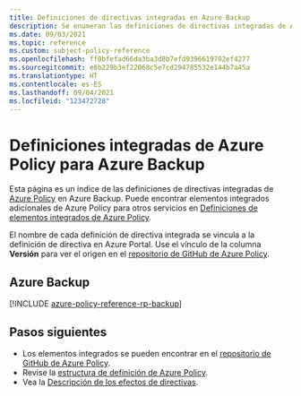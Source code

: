 ```yaml
---
title: Definiciones de directivas integradas en Azure Backup
description: Se enumeran las definiciones de directivas integradas de Azure Policy en Azure Backup. Estas definiciones de directivas integradas proporcionan enfoques comunes para administrar los recursos de Azure.
ms.date: 09/03/2021
ms.topic: reference
ms.custom: subject-policy-reference
ms.openlocfilehash: ff0bfefad66da3ba3d8b7efd9396619702ef4277
ms.sourcegitcommit: e8b229b3ef22068c5e7cd294785532e144b7a45a
ms.translationtype: HT
ms.contentlocale: es-ES
ms.lasthandoff: 09/04/2021
ms.locfileid: "123472728"
---
```

# <a name="azure-policy-built-in-definitions-for-azure-backup"></a>Definiciones integradas de Azure Policy para Azure Backup

Esta página es un índice de las definiciones de directivas integradas de [Azure Policy](../governance/policy/overview.md) en Azure Backup. Puede encontrar elementos integrados adicionales de Azure Policy para otros servicios en [Definiciones de elementos integrados de Azure Policy](../governance/policy/samples/built-in-policies.md).

El nombre de cada definición de directiva integrada se vincula a la definición de directiva en Azure Portal. Use el vínculo de la columna **Versión** para ver el origen en el [repositorio de GitHub de Azure Policy](https://github.com/Azure/azure-policy).

## <a name="azure-backup"></a>Azure Backup

[!INCLUDE [azure-policy-reference-rp-backup](../../includes/policy/reference/byrp/microsoft.recoveryservices.md)]

## <a name="next-steps"></a>Pasos siguientes

- Los elementos integrados se pueden encontrar en el [repositorio de GitHub de Azure Policy](https://github.com/Azure/azure-policy).
- Revise la [estructura de definición de Azure Policy](../governance/policy/concepts/definition-structure.md).
- Vea la [Descripción de los efectos de directivas](../governance/policy/concepts/effects.md).
